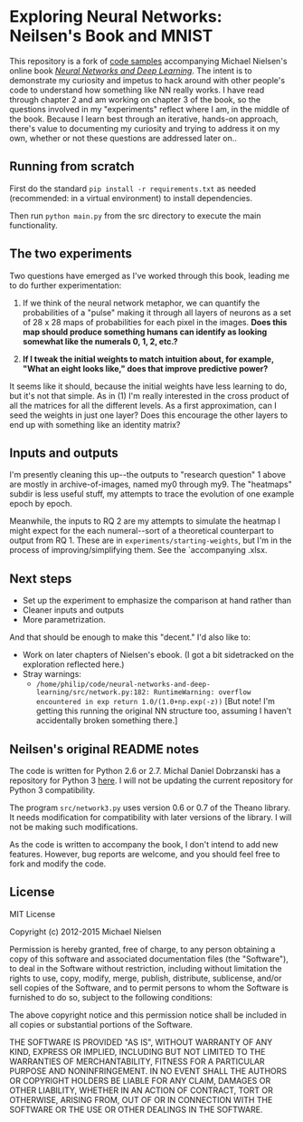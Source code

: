 # Exploring Neural Networks: Neilsen's Book and MNIST 

This repository is a fork of [code samples](https://github.com/mnielsen/neural-networks-and-deep-learning)
accompanying Michael Nielsen's online book [*Neural Networks
and Deep Learning*](http://neuralnetworksanddeeplearning.com).
The intent is to demonstrate my curiosity and impetus to hack around 
with other people's code to understand how something like NN really works.
I have read through chapter 2 and am working on chapter 3 of the book, so the questions involved 
in my "experiments" reflect where I am, in the middle of the book.
Because I learn best through an iterative, hands-on approach, there's value to documenting my
curiosity and trying to address it on my own, whether or not these questions are addressed later on..

## Running from scratch 

First do the standard `pip install -r requirements.txt` as needed (recommended: in a virtual 
environment) to install dependencies.

Then run ```python main.py``` from the src directory to execute the main functionality.

## The two experiments
Two questions have emerged as I've worked through this book, 
leading me to do further experimentation:

1. If we think of the neural network metaphor, we can quantify the probabilities of a "pulse" making it through 
all layers of neurons as a set of 28 x 28 maps of probabilities for each pixel in the images. **Does this map should produce something humans can identify as looking somewhat like 
the numerals 0, 1, 2, etc.?**

2. **If I tweak the initial weights to match intuition about, for example, "What an eight 
looks like," does that improve predictive power?** 

It seems like it should, because the initial 
weights have less learning to do, but it's not that simple. As in (1) I'm really interested in 
the cross product of all the matrices for all the different levels. As a first approximation, can 
I seed the weights in just one layer? Does this encourage the other layers to end up with something
like an identity matrix?

## Inputs and outputs

I'm presently cleaning this up--the outputs to "research question" 1 above are mostly in 
archive-of-images,
named my0 through my9. 
The "heatmaps" subdir is less useful stuff, my attempts to trace the evolution of one example epoch by epoch.

Meanwhile, the inputs to RQ 2 are my attempts to simulate the heatmap I might expect for the each 
numeral--sort of a theoretical counterpart to output from RQ 1. These are in 
`experiments/starting-weights`, but I'm in the process of improving/simplifying them. See the 
`accompanying .xlsx.

## Next steps 
- Set up the experiment to emphasize the comparison at hand rather than 
- Cleaner inputs and outputs
- More parametrization.

And that should be enough to make this "decent." I'd also like to: 

- Work on later chapters of Nielsen's ebook. (I got a bit sidetracked on the
    exploration reflected here.)
- Stray warnings:
  - `/home/philip/code/neural-networks-and-deep-learning/src/network.py:182: RuntimeWarning: overflow encountered in exp
  return 1.0/(1.0+np.exp(-z))` \[But note! I'm getting this running the original NN structure too, assuming I haven't accidentally broken something there.]





## Neilsen's original README notes

The code is written for Python 2.6 or 2.7. Michal Daniel Dobrzanski
has a repository for Python 3
[here](https://github.com/MichalDanielDobrzanski/DeepLearningPython35). I
will not be updating the current repository for Python 3
compatibility.

The program `src/network3.py` uses version 0.6 or 0.7 of the Theano
library.  It needs modification for compatibility with later versions
of the library.  I will not be making such modifications.

As the code is written to accompany the book, I don't intend to add
new features. However, bug reports are welcome, and you should feel
free to fork and modify the code.

## License

MIT License

Copyright (c) 2012-2015 Michael Nielsen

Permission is hereby granted, free of charge, to any person obtaining
a copy of this software and associated documentation files (the
"Software"), to deal in the Software without restriction, including
without limitation the rights to use, copy, modify, merge, publish,
distribute, sublicense, and/or sell copies of the Software, and to
permit persons to whom the Software is furnished to do so, subject to
the following conditions:

The above copyright notice and this permission notice shall be
included in all copies or substantial portions of the Software.

THE SOFTWARE IS PROVIDED "AS IS", WITHOUT WARRANTY OF ANY KIND,
EXPRESS OR IMPLIED, INCLUDING BUT NOT LIMITED TO THE WARRANTIES OF
MERCHANTABILITY, FITNESS FOR A PARTICULAR PURPOSE AND
NONINFRINGEMENT. IN NO EVENT SHALL THE AUTHORS OR COPYRIGHT HOLDERS BE
LIABLE FOR ANY CLAIM, DAMAGES OR OTHER LIABILITY, WHETHER IN AN ACTION
OF CONTRACT, TORT OR OTHERWISE, ARISING FROM, OUT OF OR IN CONNECTION
WITH THE SOFTWARE OR THE USE OR OTHER DEALINGS IN THE SOFTWARE.
